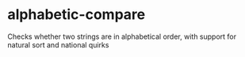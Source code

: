 # alphabetic-compare
Checks whether two strings are in alphabetical order, with support for natural sort and national quirks
